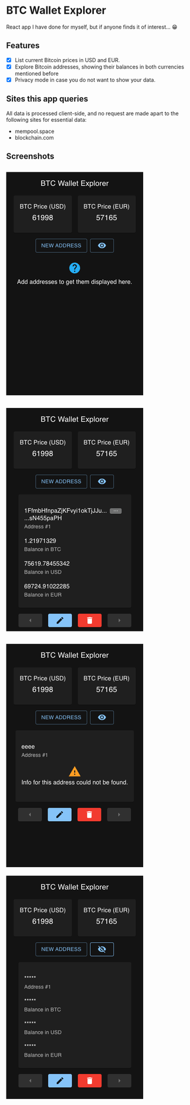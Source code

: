 # BTC Wallet Explorer

React app I have done for myself, but if anyone finds it of interest... 😁

## Features

- [x] List current Bitcoin prices in USD and EUR.
- [x] Explore Bitcoin addresses, showing their balances in both currencies mentioned before
- [x] Privacy mode in case you do not want to show your data.

## Sites this app queries

All data is processed client-side, and no request are made apart to the following sites for essential data:

- mempool.space
- blockchain.com

## Screenshots

## ![no address](https://github.com/nullasaservice/btc_wallet_explorer/blob/master/screenshots/no_address.png?raw=true)

## ![with_address](https://github.com/nullasaservice/btc_wallet_explorer/blob/master/screenshots/with_address.png?raw=true)

## ![address_not_found](https://github.com/nullasaservice/btc_wallet_explorer/blob/master/screenshots/address_not_found.png?raw=true)

![privacy_mode](https://github.com/nullasaservice/btc_wallet_explorer/blob/master/screenshots/privacy_mode.png?raw=true)
